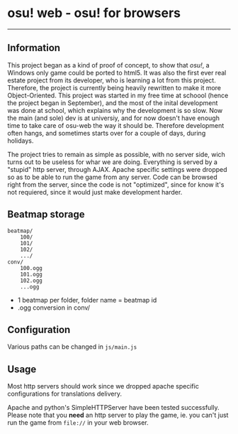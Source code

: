 # osu! web - osu! for browsers 
---

## Information

This project began as a kind of proof of concept, to show that *osu!*, a Windows only game could be ported to html5. It was also the first ever real estate project from its developer, who is learning a lot from this project. Therefore, the project is currently being heavily rewritten to make it more Object-Oriented. This project was started in my free time at schoool (hence the project began in September), and the most of the inital development was done at school, which explains why the development is so slow. Now the main (and sole) dev is at universiy, and for now doesn't have enough time to take care of osu-web the way it should be. Therefore development often hangs, and sometimes starts over for a couple of days, during holidays.

The project tries to remain as simple as possible, with no server side, wich turns out to be useless for whar we are doing. Everything is served by a "stupid" http server, through AJAX. Apache specific settings were dropped so as to be able to run the game from any server. Code can be browsed right from the server, since the code is not "optimized", since for know it's not requiered, since it would just make development harder.

## Beatmap storage

	beatmap/
		100/
		101/
		102/
		.../
	conv/
		100.ogg
		101.ogg
		102.ogg
		...ogg
		
* 1 beatmap per folder, folder name = beatmap id
* .ogg conversion in conv/

## Configuration

Various paths can be changed in `js/main.js`

## Usage

Most http servers should work since we dropped apache specific configurations for translations delivery.

Apache and python's SimpleHTTPServer have been tested successfully. Please note that you **need** an http server to play the game, ie. you can't just run the game from `file://` in your web browser.
